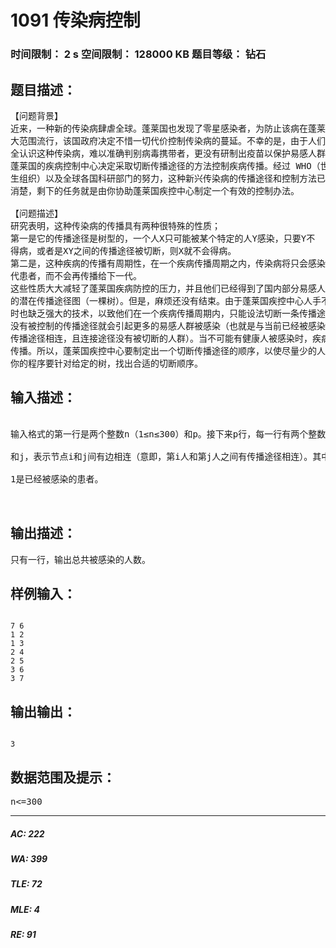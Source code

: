 # 1091 传染病控制   
### 时间限制： 2 s     空间限制： 128000 KB     题目等级： 钻石  
## 题目描述：  

<pre>
【问题背景】
近来，一种新的传染病肆虐全球。蓬莱国也发现了零星感染者，为防止该病在蓬莱国
大范围流行，该国政府决定不惜一切代价控制传染病的蔓延。不幸的是，由于人们尚未完
全认识这种传染病，难以准确判别病毒携带者，更没有研制出疫苗以保护易感人群。于是，
蓬莱国的疾病控制中心决定采取切断传播途径的方法控制疾病传播。经过 WHO（世界卫
生组织）以及全球各国科研部门的努力，这种新兴传染病的传播途径和控制方法已经研究
消楚，剩下的任务就是由你协助蓬莱国疾控中心制定一个有效的控制办法。
 
【问题描述】
研究表明，这种传染病的传播具有两种很特殊的性质；
第一是它的传播途径是树型的，一个人X只可能被某个特定的人Y感染，只要Y不
得病，或者是XY之间的传播途径被切断，则X就不会得病。
第二是，这种疾病的传播有周期性，在一个疾病传播周期之内，传染病将只会感染一
代患者，而不会再传播给下一代。
这些性质大大减轻了蓬莱国疾病防控的压力，并且他们已经得到了国内部分易感人群
的潜在传播途径图（一棵树）。但是，麻烦还没有结束。由于蓬莱国疾控中心人手不够，同
时也缺乏强大的技术，以致他们在一个疾病传播周期内，只能设法切断一条传播途径，而
没有被控制的传播途径就会引起更多的易感人群被感染（也就是与当前已经被感染的人有
传播途径相连，且连接途径没有被切断的人群）。当不可能有健康人被感染时，疾病就中止
传播。所以，蓬莱国疾控中心要制定出一个切断传播途径的顺序，以使尽量少的人被感染。
你的程序要针对给定的树，找出合适的切断顺序。
</pre>
  
  
## 输入描述：  

<pre>
 
输入格式的第一行是两个整数n（1≤n≤300）和p。接下来p行，每一行有两个整数i
 
和j，表示节点i和j间有边相连（意即，第i人和第j人之间有传播途径相连）。其中节点
 
1是已经被感染的患者。
  

</pre>
  
  
## 输出描述：  

<pre>
只有一行，输出总共被感染的人数。
</pre>
  
  
## 样例输入：  

<pre><code>
7 6
1 2
1 3
2 4
2 5
3 6
3 7
</code></pre>
  
  
## 输出输出：  

<pre><code>
3
</code></pre>
  
  
## 数据范围及提示：  

<pre>
n<=300
</pre>
  
  
***  

##### AC: 222  
##### WA: 399  
##### TLE: 72  
##### MLE: 4  
##### RE: 91  
